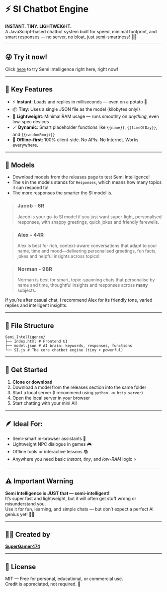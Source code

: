 # ⚡ SI Chatbot Engine

**INSTANT. TINY. LIGHTWEIGHT.**  
A JavaScript-based chatbot system built for speed, minimal footprint, and smart responses — no server, no bloat, just semi-smartness! 🧠✨

---

## 😜 Try it now!

Click [here](https://supergamer474.github.io/Semi_Intelligence/demo/) to try Semi Intelligence right here, right now!

---

## 💾 Key Features

- ⚡ **Instant**: Loads and replies in milliseconds — even on a potato 🥔
- 📦 **Tiny**: Uses a single JSON file as the model (kilobytes only!)
- 🧠 **Lightweight**: Minimal RAM usage — runs smoothly on *anything*, even low-spec devices
- 🪄 **Dynamic**: Smart placeholder functions like `{{name}}`, `{{timeOfDay}}`, and `{{randomEmoji}}`
- 🧰 **Offline-first**: 100% client-side. No APIs. No Internet. Works everywhere.

---

## 💬 Models

- Download models from the releases page to test Semi Intelligence!
- The `R` in the models stands for `Responses`, which means how many topics it can respond to!
- The more responses the smarter the SI model is.
  
> ### Jacob - 6R
> Jacob is your go-to SI model if you just want super-light, personalised responses, with snappy greetings, quick jokes and friendly farewells.

> ### Alex - 44R
> Alex is best for rich, context-aware conversations that adapt to your name, time and mood—delivering personalised greetings, fun facts, jokes and helpful insights across topics!

> ### Norman - 98R
> Norman is best for smart, topic-spanning chats that personalise by name and time, thoughtful insights and responses across **many** subjects.

If you’re after casual chat, I recommend Alex for its friendly tone, varied replies and intelligent insights.

---

## 📁 File Structure
```
Semi_Intelligence/
├── index.html # Frontend UI
├── model.json # AI brain: keywords, responses, functions
└── SI.js # The core chatbot engine (tiny + powerful)
```

---

## 🚀 Get Started

1. **Clone or download**
2. Download a model from the releases section into the same folder
3. Start a local server (I recommend using `python -m http.server`)
4. Open the local server in your browser
5. Start chatting with your mini AI!

---

## 🪶 Ideal For:

- Semi-smart in-browser assistants 💬  
- Lightweight NPC dialogue in games 🎮  
- Offline tools or interactive lessons 📚  
- Anywhere you need basic *instant*, *tiny*, and *low-RAM* logic ⚡

---

## ⚠️ Important Warning

**Semi Intelligence is JUST that — semi-intelligent!**  
It’s super fast and lightweight, but it will often get stuff wrong or misunderstand you.  
Use it for fun, learning, and simple chats — but don’t expect a perfect AI genius yet! 🤖💥

---

## 🧙‍♂️ Created by

**[SuperGamer474](https://supergamer474.rf.gd/home/)**

---

## 📜 License

MIT — Free for personal, educational, or commercial use.  
Credit is appreciated, not required. 🙌
